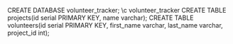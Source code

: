 CREATE DATABASE volunteer_tracker;
\c volunteer_tracker
CREATE TABLE projects(id serial PRIMARY KEY, name varchar);
CREATE TABLE volunteers(id serial PRIMARY KEY, first_name varchar, last_name varchar, project_id int);
